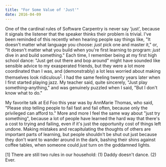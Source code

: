 ```yaml
---
title: "For Some Value of 'Just'"
date: 2016-04-09
---
```

<p>
  One of the cardinal rules of Software Carpentry is
  never say 'just',
  because it signals the listener that the speaker thinks their problem is trivial.
  I've been reminded of this recently when hearing people say things like,
  "It doesn't matter what language you choose: <em>just</em> pick one and master it,"
  or,
  "It doesn't matter what you build when you're first learning to program: <em>just</em> dive in and build something."
  Each time,
  I remember being at my first high school dance:
  "Just get out there and bop around" might have sounded like sensible advice to my exasperated friends,
  but they were a lot more coordinated than I was,
  and (demonstrably) a lot less worried about making themselves look ridiculous<sup><a href="#1">1</a></sup>.
  I had the same feeling twenty years later when I first started playing jazz.
  My teacher said, quite sincerely, "Just play something–anything,"
  and was genuinely puzzled when I said, "But I don't know what to do."
</p>
<p>
  My favorite talk at Ed Foo this year was by AnnMarie Thomas,
  who said, "Please stop telling people to fail fast and fail often, because only the privileged can afford to."
  More and more I feel the same way about "just try something",
  because a lot of people have learned the hard way that there's a cost to trying and failing,
  even if it's just the opportunity cost of things left undone.
  Making mistakes and
  recapitulating the thoughts of others
  are important parts of learning,
  but people shouldn't be shut out just because
  they don't want to wander around in the dark,
  bashing their shins against coffee tables,
  when someone could <em>just</em> turn on the goddamned lights.
</p>
<p id="1">
  [1] There are still two rules in our household: (1) Daddy doesn't dance. (2) Ever.
</p>

